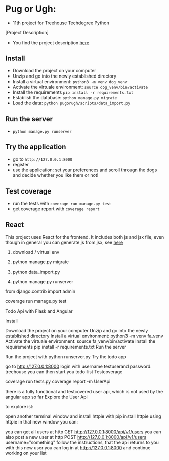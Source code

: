# Pug or Ugh:
- 11th project for Treehouse Techdegree Python

[Project Description]
- You find the project description [here](docs/README.md)

## Install
- Download the project on your computer
- Unzip and go into the newly established directory
- Install a virtual environment: `python3 -m venv dog_venv`
- Activate the virtuale environment: `source dog_venv/bin/activate`
- Install the requirements `pip install -r requirements.txt`
- Establish the database: `python manage.py migrate`
- Load the data: `python pugorugh/scripts/data_import.py`

## Run the server
- `python manage.py runserver`

## Try the application
- go to `http://127.0.0.1:8000`
- register
- use the application: set your preferences and scroll througn the dogs and decide
whether you like them or not!

## Test coverage
- run the tests with `coverage run manage.py test`
- get coverage report with `coverage report`

## React
This project uses React for the frontend. It includes both js and jsx file,
even though in general you can generate js from jsx, see
[here](purorugh/static/jsx/README.md)


1. download / virtual env

2. python manage.py migrate

3. python data_import.py

4. python manage.py runserver

from django.contrib import admin

coverage run manage.py test

Todo Api with Flask and Angular

Install

Download the project on your computer
Unzip and go into the newly established directory
Install a virtual environment: python3 -m venv fa_venv
Activate the virtuale environment: source fa_venv/bin/activate
Install the requirements pip install -r requirements.txt
Run the server

Run the project with python runserver.py
Try the todo app

go to http://127.0.0.1:8000
login with username testuserand password: treehouse
you can then start you todo-list
Testcoverage

coverage run tests.py
coverage report -m
UserApi

there is a fully functional and testcovered user api, which is not used by the angular app so far
Explore the User Api

to explore ist:

open another terminal window and install httpie with pip install httpie
using httpie in that new window you can:

you can get all users at http GET http://127.0.0.1:8000/api/v1/users
you can also post a new user at http POST http://127.0.0.1:8000/api/v1/users username="something"
follow the instructions, that the api returns to you
with this new user you can log in at http://127.0.0.1:8000 and continue working on your list




